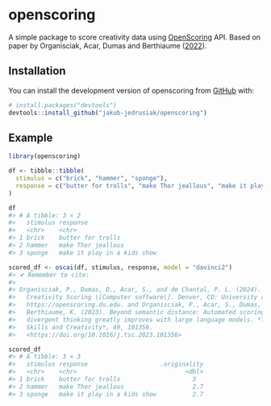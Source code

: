 
<!-- README.md is generated from README.Rmd. Please edit that file -->

# openscoring

<!-- badges: start -->
<!-- badges: end -->

A simple package to score creativity data using
[OpenScoring](https://openscoring.du.edu/) API. Based on paper by
Organisciak, Acar, Dumas and Berthiaume
([2022](http://doi.org/10.13140/RG.2.2.32393.31840)).

## Installation

You can install the development version of openscoring from
[GitHub](https://github.com/) with:

``` r
# install.packages("devtools")
devtools::install_github("jakub-jedrusiak/openscoring")
```

## Example

``` r
library(openscoring)

df <- tibble::tibble(
  stimulus = c("brick", "hammer", "sponge"),
  response = c("butter for trolls", "make Thor jeallous", "make it play in a kids show")
)

df
#> # A tibble: 3 × 2
#>   stimulus response                   
#>   <chr>    <chr>                      
#> 1 brick    butter for trolls          
#> 2 hammer   make Thor jeallous         
#> 3 sponge   make it play in a kids show

scored_df <- oscai(df, stimulus, response, model = "davinci2")
#> ✔ Remember to cite:
#> 
#> Organisciak, P., Dumas, D., Acar, S., and de Chantal, P. L. (2024). Open
#>   Creativity Scoring \[Computer software\]. Denver, CO: University of Denver.
#>   https://openscoring.du.edu. and Organisciak, P., Acar, S., Dumas, D., &
#>   Berthiaume, K. (2023). Beyond semantic distance: Automated scoring of
#>   divergent thinking greatly improves with large language models. *Thinking
#>   Skills and Creativity*, 49, 101356.
#>   <https://doi.org/10.1016/j.tsc.2023.101356>

scored_df
#> # A tibble: 3 × 3
#>   stimulus response                    .originality
#>   <chr>    <chr>                              <dbl>
#> 1 brick    butter for trolls                    3  
#> 2 hammer   make Thor jeallous                   2.7
#> 3 sponge   make it play in a kids show          2.7
```
